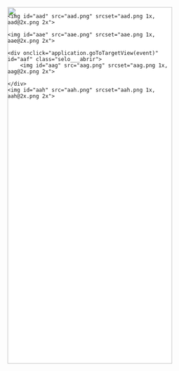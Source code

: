 <!DOCTYPE html>
<html>
<head>
<meta charset="utf-8"/>
<meta http-equiv="X-UA-Compatible" content="IE=edge"/>
<meta name="viewport" content="width=device-width, initial-scale=1.0">
<title>iPhone X, XS, 11 Pro – 1</title>
<style id="applicationStylesheet" type="text/css">
	.mediaViewInfo {
		--web-view-name: iPhone X, XS, 11 Pro – 1;
		--web-view-id: iPhone_X_XS_11_Pro__1;
		--web-scale-on-resize: true;
		--web-enable-deep-linking: true;
	}
	:root {
		--web-view-ids: iPhone_X_XS_11_Pro__1;
	}
	* {
		margin: 0;
		padding: 0;
		box-sizing: border-box;
		border: none;
	}
	#iPhone_X_XS_11_Pro__1 {
		position: absolute;
		width: 375px;
		height: 812px;
		background-color: rgba(255,255,255,1);
		overflow: hidden;
		--web-view-name: iPhone X, XS, 11 Pro – 1;
		--web-view-id: iPhone_X_XS_11_Pro__1;
		--web-scale-on-resize: true;
		--web-enable-deep-linking: true;
	}
	@keyframes fadein {
	
		0% {
			opacity: 0;
		}
		100% {
			opacity: 1;
		}
	
	}
	#aac {
		position: absolute;
		width: 375px;
		height: 812px;
		left: 0px;
		top: 0px;
		overflow: visible;
	}
	#aad {
		position: absolute;
		width: 330px;
		height: 156px;
		left: 23px;
		top: 120px;
		overflow: visible;
	}
	#aae {
		filter: drop-shadow(0px 3px 6px rgba(0, 0, 0, 0.161));
		position: absolute;
		width: 252px;
		height: 224px;
		left: 62px;
		top: 449px;
		overflow: visible;
	}
	#aaf {
		position: absolute;
		width: 46px;
		height: 64px;
		left: 176px;
		top: 540px;
		overflow: visible;
		transition: all 0.30000001192092896s ease-in;
		--web-animation: fadein 0.30000001192092896s ease-in;
		--web-action-type: page;
		--web-action-target: iPhone_X_XS_11_Pro__2.html;
		cursor: pointer;
	}
	#aag {
		filter: drop-shadow(0px 3px 6px rgba(0, 0, 0, 0.161));
		position: absolute;
		width: 46px;
		height: 64px;
		left: 0px;
		top: 0px;
		overflow: visible;
	}
	#aah {
		position: absolute;
		width: 252px;
		height: 77px;
		left: 73px;
		top: 329px;
		overflow: visible;
	}
</style>
<script id="applicationScript">
if (window.console==null) { window["console"] = { log : function() {} } }; // some browsers do not set console

// Scaling, showing by media query and navigation between multiple pages on a single page. Code subject to change.

var Application = function() {
	this.prefix = "--web-";
	this.NAVIGATION_CHANGE = "viewChange";
	this.VIEW_NOT_FOUND = "viewNotFound";
	this.VIEW_CHANGE = "viewChange";
	this.VIEW_CHANGING = "viewChanging";
	this.STATE_NOT_FOUND = "stateNotFound";
	this.APPLICATION_COMPLETE = "applicationComplete";
	this.APPLICATION_RESIZE = "applicationResize";
	this.SIZE_STATE_NAME = "data-is-view-scaled";
	this.STATE_NAME = this.prefix + "state";

	this.lastTrigger = null;
	this.lastView = null;
	this.lastState = null;
	this.lastOverlay = null;
	this.currentView = null;
	this.currentState = null;
	this.currentOverlay = null;
	this.currentQuery = {index: 0, rule: null, mediaText: null, id: null};
	this.inclusionQuery = "(min-width: 0px)";
	this.exclusionQuery = "none and (min-width: 99999px)";
	this.LastModifiedDateLabelName = "LastModifiedDateLabel";
	this.viewScaleSliderId = "ViewScaleSliderInput";
	this.pageRefreshedName = "showPageRefreshedNotification";
	this.application = null;
	this.applicationStylesheet = null;
	this.showByMediaQuery = null;
	this.mediaQueryDictionary = {};
	this.viewsDictionary = {};
	this.addedViews = [];
	this.viewStates = [];
	this.views = [];
	this.viewIds = [];
	this.viewQueries = {};
	this.overlays = {};
	this.overlayIds = [];
	this.numberOfViews = 0;
	this.verticalPadding = 0;
	this.horizontalPadding = 0;
	this.stateName = null;
	this.viewScale = 1;
	this.viewLeft = 0;
	this.viewTop = 0;
	this.horizontalScrollbarsNeeded = false;
	this.verticalScrollbarsNeeded = false;

	// view settings
	this.showUpdateNotification = false;
	this.showNavigationControls = false;
	this.scaleViewsToFit = false;
	this.scaleToFitOnDoubleClick = false;
	this.actualSizeOnDoubleClick = false;
	this.scaleViewsOnResize = false;
	this.navigationOnKeypress = false;
	this.showViewName = false;
	this.enableDeepLinking = true;
	this.refreshPageForChanges = false;
	this.showRefreshNotifications = true;

	// view controls
	this.scaleViewSlider = null;
	this.lastModifiedLabel = null;
	this.supportsPopState = false; // window.history.pushState!=null;
	this.initialized = false;

	// refresh properties
	this.refreshDuration = 250;
	this.lastModifiedDate = null;
	this.refreshRequest = null;
	this.refreshInterval = null;
	this.refreshContent = null;
	this.refreshContentSize = null;
	this.refreshCheckContent = false;
	this.refreshCheckContentSize = false;

	var self = this;

	self.initialize = function(event) {
		var view = self.getVisibleView();
		var views = self.getVisibleViews();
		if (view==null) view = self.getInitialView();
		self.collectViews();
		self.collectOverlays();
		self.collectMediaQueries();

		for (let index = 0; index < views.length; index++) {
			var view = views[index];
			self.setViewOptions(view);
			self.setViewVariables(view);
			self.centerView(view);
		}

		// sometimes the body size is 0 so we call this now and again later
		if (self.initialized) {
			window.addEventListener(self.NAVIGATION_CHANGE, self.viewChangeHandler);
			window.addEventListener("keyup", self.keypressHandler);
			window.addEventListener("keypress", self.keypressHandler);
			window.addEventListener("resize", self.resizeHandler);
			window.document.addEventListener("dblclick", self.doubleClickHandler);

			if (self.supportsPopState) {
				window.addEventListener('popstate', self.popStateHandler);
			}
			else {
				window.addEventListener('hashchange', self.hashChangeHandler);
			}

			// we are ready to go
			window.dispatchEvent(new Event(self.APPLICATION_COMPLETE));
		}

		if (self.initialized==false) {
			if (self.enableDeepLinking) {
				self.syncronizeViewToURL();
			} 
	
			if (self.refreshPageForChanges) {
				self.setupRefreshForChanges();
			}
	
			self.initialized = true;
		}
		
		if (self.scaleViewsToFit) {
			self.viewScale = self.scaleViewToFit(view);
			
			if (self.viewScale<0) {
				setTimeout(self.scaleViewToFit, 500, view);
			}
		}
		else if (view) {
			self.viewScale = self.getViewScaleValue(view);
			self.centerView(view);
			self.updateSliderValue(self.viewScale);
		}
		else {
			// no view found
		}
	
		if (self.showUpdateNotification) {
			self.showNotification();
		}

		//"addEventListener" in window ? null : window.addEventListener = window.attachEvent;
		//"addEventListener" in document ? null : document.addEventListener = document.attachEvent;
	}


	///////////////////////////////////////
	// AUTO REFRESH 
	///////////////////////////////////////

	self.setupRefreshForChanges = function() {
		self.refreshRequest = new XMLHttpRequest();

		if (!self.refreshRequest) {
			return false;
		}

		// get document start values immediately
		self.requestRefreshUpdate();
	}

	/**
	 * Attempt to check the last modified date by the headers 
	 * or the last modified property from the byte array (experimental)
	 **/
	self.requestRefreshUpdate = function() {
		var url = document.location.href;
		var protocol = window.location.protocol;
		var method;
		
		try {

			if (self.refreshCheckContentSize) {
				self.refreshRequest.open('HEAD', url, true);
			}
			else if (self.refreshCheckContent) {
				self.refreshContent = document.documentElement.outerHTML;
				self.refreshRequest.open('GET', url, true);
				self.refreshRequest.responseType = "text";
			}
			else {

				// get page last modified date for the first call to compare to later
				if (self.lastModifiedDate==null) {

					// File system does not send headers in FF so get blob if possible
					if (protocol=="file:") {
						self.refreshRequest.open("GET", url, true);
						self.refreshRequest.responseType = "blob";
					}
					else {
						self.refreshRequest.open("HEAD", url, true);
						self.refreshRequest.responseType = "blob";
					}

					self.refreshRequest.onload = self.refreshOnLoadOnceHandler;

					// In some browsers (Chrome & Safari) this error occurs at send: 
					// 
					// Chrome - Access to XMLHttpRequest at 'file:///index.html' from origin 'null' 
					// has been blocked by CORS policy: 
					// Cross origin requests are only supported for protocol schemes: 
					// http, data, chrome, chrome-extension, https.
					// 
					// Safari - XMLHttpRequest cannot load file:///Users/user/Public/index.html. Cross origin requests are only supported for HTTP.
					// 
					// Solution is to run a local server, set local permissions or test in another browser
					self.refreshRequest.send(null);

					// In MS browsers the following behavior occurs possibly due to an AJAX call to check last modified date: 
					// 
					// DOM7011: The code on this page disabled back and forward caching.

					// In Brave (Chrome) error when on the server
					// index.js:221 HEAD https://www.example.com/ net::ERR_INSUFFICIENT_RESOURCES
					// self.refreshRequest.send(null);

				}
				else {
					self.refreshRequest = new XMLHttpRequest();
					self.refreshRequest.onreadystatechange = self.refreshHandler;
					self.refreshRequest.ontimeout = function() {
						self.log("Couldn't find page to check for updates");
					}
					
					var method;
					if (protocol=="file:") {
						method = "GET";
					}
					else {
						method = "HEAD";
					}

					//refreshRequest.open('HEAD', url, true);
					self.refreshRequest.open(method, url, true);
					self.refreshRequest.responseType = "blob";
					self.refreshRequest.send(null);
				}
			}
		}
		catch (error) {
			self.log("Refresh failed for the following reason:")
			self.log(error);
		}
	}

	self.refreshHandler = function() {
		var contentSize;

		try {

			if (self.refreshRequest.readyState === XMLHttpRequest.DONE) {
				
				if (self.refreshRequest.status === 2 || 
					self.refreshRequest.status === 200) {
					var pageChanged = false;

					self.updateLastModifiedLabel();

					if (self.refreshCheckContentSize) {
						var lastModifiedHeader = self.refreshRequest.getResponseHeader("Last-Modified");
						contentSize = self.refreshRequest.getResponseHeader("Content-Length");
						//lastModifiedDate = refreshRequest.getResponseHeader("Last-Modified");
						var headers = self.refreshRequest.getAllResponseHeaders();
						var hasContentHeader = headers.indexOf("Content-Length")!=-1;
						
						if (hasContentHeader) {
							contentSize = self.refreshRequest.getResponseHeader("Content-Length");

							// size has not been set yet
							if (self.refreshContentSize==null) {
								self.refreshContentSize = contentSize;
								// exit and let interval call this method again
								return;
							}

							if (contentSize!=self.refreshContentSize) {
								pageChanged = true;
							}
						}
					}
					else if (self.refreshCheckContent) {

						if (self.refreshRequest.responseText!=self.refreshContent) {
							pageChanged = true;
						}
					}
					else {
						lastModifiedHeader = self.getLastModified(self.refreshRequest);

						if (self.lastModifiedDate!=lastModifiedHeader) {
							self.log("lastModifiedDate:" + self.lastModifiedDate + ",lastModifiedHeader:" +lastModifiedHeader);
							pageChanged = true;
						}

					}

					
					if (pageChanged) {
						clearInterval(self.refreshInterval);
						self.refreshUpdatedPage();
						return;
					}

				}
				else {
					self.log('There was a problem with the request.');
				}

			}
		}
		catch( error ) {
			//console.log('Caught Exception: ' + error);
		}
	}

	self.refreshOnLoadOnceHandler = function(event) {

		// get the last modified date
		if (self.refreshRequest.response) {
			self.lastModifiedDate = self.getLastModified(self.refreshRequest);

			if (self.lastModifiedDate!=null) {

				if (self.refreshInterval==null) {
					self.refreshInterval = setInterval(self.requestRefreshUpdate, self.refreshDuration);
				}
			}
			else {
				self.log("Could not get last modified date from the server");
			}
		}
	}

	self.refreshUpdatedPage = function() {
		if (self.showRefreshNotifications) {
			var date = new Date().setTime((new Date().getTime()+10000));
			document.cookie = encodeURIComponent(self.pageRefreshedName) + "=true" + "; max-age=6000;" + " path=/";
		}

		document.location.reload(true);
	}

	self.showNotification = function(duration) {
		var notificationID = self.pageRefreshedName+"ID";
		var notification = document.getElementById(notificationID);
		if (duration==null) duration = 4000;

		if (notification!=null) {return;}

		notification = document.createElement("div");
		notification.id = notificationID;
		notification.textContent = "PAGE UPDATED";
		var styleRule = ""
		styleRule = "position: fixed; padding: 7px 16px 6px 16px; font-family: Arial, sans-serif; font-size: 10px; font-weight: bold; left: 50%;";
		styleRule += "top: 20px; background-color: rgba(0,0,0,.5); border-radius: 12px; color:rgb(235, 235, 235); transition: all 2s linear;";
		styleRule += "transform: translateX(-50%); letter-spacing: .5px; filter: drop-shadow(2px 2px 6px rgba(0, 0, 0, .1)); cursor: pointer";
		notification.setAttribute("style", styleRule);

		notification.className = "PageRefreshedClass";
		notification.addEventListener("click", function() {
			notification.parentNode.removeChild(notification);
		});
		
		document.body.appendChild(notification);

		setTimeout(function() {
			notification.style.opacity = "0";
			notification.style.filter = "drop-shadow( 0px 0px 0px rgba(0,0,0, .5))";
			setTimeout(function() {
				try {
					notification.parentNode.removeChild(notification);
				} catch(error) {}
			}, duration)
		}, duration);

		document.cookie = encodeURIComponent(self.pageRefreshedName) + "=; max-age=1; path=/";
	}

	/**
	 * Get the last modified date from the header 
	 * or file object after request has been received
	 **/
	self.getLastModified = function(request) {
		var date;

		// file protocol - FILE object with last modified property
		if (request.response && request.response.lastModified) {
			date = request.response.lastModified;
		}
		
		// http protocol - check headers
		if (date==null) {
			date = request.getResponseHeader("Last-Modified");
		}

		return date;
	}

	self.updateLastModifiedLabel = function() {
		var labelValue = "";
		
		if (self.lastModifiedLabel==null) {
			self.lastModifiedLabel = document.getElementById("LastModifiedLabel");
		}

		if (self.lastModifiedLabel) {
			var seconds = parseInt(((new Date().getTime() - Date.parse(document.lastModified)) / 1000 / 60) * 100 + "");
			var minutes = 0;
			var hours = 0;

			if (seconds < 60) {
				seconds = Math.floor(seconds/10)*10;
				labelValue = seconds + " seconds";
			}
			else {
				minutes = parseInt((seconds/60) + "");

				if (minutes>60) {
					hours = parseInt((seconds/60/60) +"");
					labelValue += hours==1 ? " hour" : " hours";
				}
				else {
					labelValue = minutes+"";
					labelValue += minutes==1 ? " minute" : " minutes";
				}
			}
			
			if (seconds<10) {
				labelValue = "Updated now";
			}
			else {
				labelValue = "Updated " + labelValue + " ago";
			}

			if (self.lastModifiedLabel.firstElementChild) {
				self.lastModifiedLabel.firstElementChild.textContent = labelValue;

			}
			else if ("textContent" in self.lastModifiedLabel) {
				self.lastModifiedLabel.textContent = labelValue;
			}
		}
	}

	self.getShortString = function(string, length) {
		if (length==null) length = 30;
		string = string!=null ? string.substr(0, length).replace(/\n/g, "") : "[String is null]";
		return string;
	}

	self.getShortNumber = function(value, places) {
		if (places==null || places<1) places = 4;
		value = Math.round(value * Math.pow(10,places)) / Math.pow(10, places);
		return value;
	}

	///////////////////////////////////////
	// NAVIGATION CONTROLS
	///////////////////////////////////////

	self.updateViewLabel = function() {
		var viewNavigationLabel = document.getElementById("ViewNavigationLabel");
		var view = self.getVisibleView();
		var viewIndex = view ? self.getViewIndex(view) : -1;
		var viewName = view ? self.getViewPreferenceValue(view, self.prefix + "view-name") : null;
		var viewId = view ? view.id : null;

		if (viewNavigationLabel && view) {
			if (viewName && viewName.indexOf('"')!=-1) {
				viewName = viewName.replace(/"/g, "");
			}

			if (self.showViewName) {
				viewNavigationLabel.textContent = viewName;
				self.setTooltip(viewNavigationLabel, viewIndex + 1 + " of " + self.numberOfViews);
			}
			else {
				viewNavigationLabel.textContent = viewIndex + 1 + " of " + self.numberOfViews;
				self.setTooltip(viewNavigationLabel, viewName);
			}

		}
	}

	self.updateURL = function(view) {
		view = view == null ? self.getVisibleView() : view;
		var viewId = view ? view.id : null
		var viewFragment = view ? "#"+ viewId : null;

		if (viewId && self.viewIds.length>1 && self.enableDeepLinking) {

			if (self.supportsPopState==false) {
				self.setFragment(viewId);
			}
			else {
				if (viewFragment!=window.location.hash) {

					if (window.location.hash==null) {
						window.history.replaceState({name:viewId}, null, viewFragment);
					}
					else {
						window.history.pushState({name:viewId}, null, viewFragment);
					}
				}
			}
		}
	}

	self.updateURLState = function(view, stateName) {
		stateName = view && (stateName=="" || stateName==null) ? self.getStateNameByViewId(view.id) : stateName;

		if (self.supportsPopState==false) {
			self.setFragment(stateName);
		}
		else {
			if (stateName!=window.location.hash) {

				if (window.location.hash==null) {
					window.history.replaceState({name:view.viewId}, null, stateName);
				}
				else {
					window.history.pushState({name:view.viewId}, null, stateName);
				}
			}
		}
	}

	self.setFragment = function(value) {
		window.location.hash = "#" + value;
	}

	self.setTooltip = function(element, value) {
		// setting the tooltip in edge causes a page crash on hover
		if (/Edge/.test(navigator.userAgent)) { return; }

		if ("title" in element) {
			element.title = value;
		}
	}

	self.getStylesheetRules = function(styleSheet) {
		try {
			if (styleSheet) return styleSheet.cssRules || styleSheet.rules;
	
			return document.styleSheets[0]["cssRules"] || document.styleSheets[0]["rules"];
		}
		catch (error) {
			// ERRORS:
			// SecurityError: The operation is insecure.
			// Errors happen when script loads before stylesheet or loading an external css locally

			// InvalidAccessError: A parameter or an operation is not supported by the underlying object
			// Place script after stylesheet

			console.log(error);
			if (error.toString().indexOf("The operation is insecure")!=-1) {
				console.log("Load the stylesheet before the script or load the stylesheet inline until it can be loaded on a server")
			}
			return [];
		}
	}

	/**
	 * If single page application hide all of the views. 
	 * @param {Number} selectedIndex if provided shows the view at index provided
	 **/
	self.hideViews = function(selectedIndex, animation) {
		var rules = self.getStylesheetRules();
		var queryIndex = 0;
		var numberOfRules = rules!=null ? rules.length : 0;

		// loop through rules and hide media queries except selected
		for (var i=0;i<numberOfRules;i++) {
			var rule = rules[i];
			var cssText = rule && rule.cssText;

			if (rule.media!=null && cssText && cssText.match("--web-view-name:")) {

				if (queryIndex==selectedIndex) {
					self.currentQuery.mediaText = rule.conditionText;
					self.currentQuery.index = selectedIndex;
					self.currentQuery.rule = rule;
					self.enableMediaQuery(rule);
				}
				else {
					if (animation) {
						self.fadeOut(rule)
					}
					else {
						self.disableMediaQuery(rule);
					}
				}
				
				queryIndex++;
			}
		}

		self.numberOfViews = queryIndex;
		self.updateViewLabel();
		self.updateURL();

		self.dispatchViewChange();

		var view = self.getVisibleView();
		var viewIndex = view ? self.getViewIndex(view) : -1;

		return viewIndex==selectedIndex ? view : null;
	}

	/**
	 * If single page application hide all of the views. 
	 * @param {HTMLElement} selectedView if provided shows the view passed in
	 **/
	 self.hideAllViews = function(selectedView, animation) {
		var views = self.views;
		var queryIndex = 0;
		var numberOfViews = views!=null ? views.length : 0;

		// loop through rules and hide media queries except selected
		for (var i=0;i<numberOfViews;i++) {
			var viewData = views[i];
			var view = viewData && viewData.view;
			var mediaRule = viewData && viewData.mediaRule;
			
			if (view==selectedView) {
				self.currentQuery.mediaText = mediaRule.conditionText;
				self.currentQuery.index = queryIndex;
				self.currentQuery.rule = mediaRule;
				self.enableMediaQuery(mediaRule);
			}
			else {
				if (animation) {
					self.fadeOut(mediaRule)
				}
				else {
					self.disableMediaQuery(mediaRule);
				}
			}
			
			queryIndex++;
		}

		self.numberOfViews = queryIndex;
		self.updateViewLabel();
		self.updateURL();
		self.dispatchViewChange();

		var visibleView = self.getVisibleView();

		return visibleView==selectedView ? selectedView : null;
	}

	/**
	 * Hide view
	 * @param {Object} view element to hide
	 **/
	self.hideView = function(view) {
		var rule = view ? self.mediaQueryDictionary[view.id] : null;

		if (rule) {
			self.disableMediaQuery(rule);
		}
	}

	/**
	 * Hide overlay
	 * @param {Object} overlay element to hide
	 **/
	self.hideOverlay = function(overlay) {
		var rule = overlay ? self.mediaQueryDictionary[overlay.id] : null;

		if (rule) {
			self.disableMediaQuery(rule);

			//if (self.showByMediaQuery) {
				overlay.style.display = "none";
			//}
		}
	}

	/**
	 * Show the view by media query. Does not hide current views
	 * Sets view options by default
	 * @param {Object} view element to show
	 * @param {Boolean} setViewOptions sets view options if null or true
	 */
	self.showViewByMediaQuery = function(view, setViewOptions) {
		var id = view ? view.id : null;
		var query = id ? self.mediaQueryDictionary[id] : null;
		var isOverlay = view ? self.isOverlay(view) : false;
		setViewOptions = setViewOptions==null ? true : setViewOptions;

		if (query) {
			self.enableMediaQuery(query);

			if (isOverlay && view && setViewOptions) {
				self.setViewVariables(null, view);
			}
			else {
				if (view && setViewOptions) self.setViewOptions(view);
				if (view && setViewOptions) self.setViewVariables(view);
			}
		}
	}

	/**
	 * Show the view. Does not hide current views
	 */
	self.showView = function(view, setViewOptions) {
		var id = view ? view.id : null;
		var query = id ? self.mediaQueryDictionary[id] : null;
		var display = null;
		setViewOptions = setViewOptions==null ? true : setViewOptions;

		if (query) {
			self.enableMediaQuery(query);
			if (view==null) view =self.getVisibleView();
			if (view && setViewOptions) self.setViewOptions(view);
		}
		else if (id) {
			display = window.getComputedStyle(view).getPropertyValue("display");
			if (display=="" || display=="none") {
				view.style.display = "block";
			}
		}

		if (view) {
			if (self.currentView!=null) {
				self.lastView = self.currentView;
			}

			self.currentView = view;
		}
	}

	self.showViewById = function(id, setViewOptions) {
		var view = id ? self.getViewById(id) : null;

		if (view) {
			self.showView(view);
			return;
		}

		self.log("View not found '" + id + "'");
	}

	self.getElementView = function(element) {
		var view = element;
		var viewFound = false;

		while (viewFound==false || view==null) {
			if (view && self.viewsDictionary[view.id]) {
				return view;
			}
			view = view.parentNode;
		}
	}

	/**
	 * Show overlay over view
	 * @param {Event | HTMLElement} event event or html element with styles applied
	 * @param {String} id id of view or view reference
	 * @param {Number} x x location
	 * @param {Number} y y location
	 */
	self.showOverlay = function(event, id, x, y) {
		var overlay = id && typeof id === 'string' ? self.getViewById(id) : id ? id : null;
		var query = overlay ? self.mediaQueryDictionary[overlay.id] : null;
		var centerHorizontally = false;
		var centerVertically = false;
		var anchorLeft = false;
		var anchorTop = false;
		var anchorRight = false;
		var anchorBottom = false;
		var display = null;
		var reparent = true;
		var view = null;
		
		if (overlay==null || overlay==false) {
			self.log("Overlay not found, '"+ id + "'");
			return;
		}

		// get enter animation - event target must have css variables declared
		if (event) {
			var button = event.currentTarget || event; // can be event or htmlelement
			var buttonComputedStyles = getComputedStyle(button);
			var actionTargetValue = buttonComputedStyles.getPropertyValue(self.prefix+"action-target").trim();
			var animation = buttonComputedStyles.getPropertyValue(self.prefix+"animation").trim();
			var isAnimated = animation!="";
			var targetType = buttonComputedStyles.getPropertyValue(self.prefix+"action-type").trim();
			var actionTarget = self.application ? null : self.getElement(actionTargetValue);
			var actionTargetStyles = actionTarget ? actionTarget.style : null;

			if (actionTargetStyles) {
				actionTargetStyles.setProperty("animation", animation);
			}

			if ("stopImmediatePropagation" in event) {
				event.stopImmediatePropagation();
			}
		}
		
		if (self.application==false || targetType=="page") {
			document.location.href = "./" + actionTargetValue;
			return;
		}

		// remove any current overlays
		if (self.currentOverlay) {

			// act as switch if same button
			if (self.currentOverlay==actionTarget || self.currentOverlay==null) {
				if (self.lastTrigger==button) {
					self.removeOverlay(isAnimated);
					return;
				}
			}
			else {
				self.removeOverlay(isAnimated);
			}
		}

		if (reparent) {
			view = self.getElementView(button);
			if (view) {
				view.appendChild(overlay);
			}
		}

		if (query) {
			//self.setElementAnimation(overlay, null);
			//overlay.style.animation = animation;
			self.enableMediaQuery(query);
			
			var display = overlay && overlay.style.display;
			
			if (overlay && display=="" || display=="none") {
				overlay.style.display = "block";
				//self.setViewOptions(overlay);
			}

			// add animation defined in event target style declaration
			if (animation && self.supportAnimations) {
				self.fadeIn(overlay, false, animation);
			}
		}
		else if (id) {

			display = window.getComputedStyle(overlay).getPropertyValue("display");

			if (display=="" || display=="none") {
				overlay.style.display = "block";
			}

			// add animation defined in event target style declaration
			if (animation && self.supportAnimations) {
				self.fadeIn(overlay, false, animation);
			}
		}

		// do not set x or y position if centering
		var horizontal = self.prefix + "center-horizontally";
		var vertical = self.prefix + "center-vertically";
		var style = overlay.style;
		var transform = [];

		centerHorizontally = self.getIsStyleDefined(id, horizontal) ? self.getViewPreferenceBoolean(overlay, horizontal) : false;
		centerVertically = self.getIsStyleDefined(id, vertical) ? self.getViewPreferenceBoolean(overlay, vertical) : false;
		anchorLeft = self.getIsStyleDefined(id, "left");
		anchorRight = self.getIsStyleDefined(id, "right");
		anchorTop = self.getIsStyleDefined(id, "top");
		anchorBottom = self.getIsStyleDefined(id, "bottom");

		
		if (self.viewsDictionary[overlay.id] && self.viewsDictionary[overlay.id].styleDeclaration) {
			style = self.viewsDictionary[overlay.id].styleDeclaration.style;
		}
		
		if (centerHorizontally) {
			style.left = "50%";
			style.transformOrigin = "0 0";
			transform.push("translateX(-50%)");
		}
		else if (anchorRight && anchorLeft) {
			style.left = x + "px";
		}
		else if (anchorRight) {
			//style.right = x + "px";
		}
		else {
			style.left = x + "px";
		}
		
		if (centerVertically) {
			style.top = "50%";
			transform.push("translateY(-50%)");
			style.transformOrigin = "0 0";
		}
		else if (anchorTop && anchorBottom) {
			style.top = y + "px";
		}
		else if (anchorBottom) {
			//style.bottom = y + "px";
		}
		else {
			style.top = y + "px";
		}

		if (transform.length) {
			style.transform = transform.join(" ");
		}

		self.currentOverlay = overlay;
		self.lastTrigger = button;
	}

	self.goBack = function() {
		if (self.currentOverlay) {
			self.removeOverlay();
		}
		else if (self.lastView) {
			self.goToView(self.lastView.id);
		}
	}

	self.removeOverlay = function(animate) {
		var overlay = self.currentOverlay;
		animate = animate===false ? false : true;

		if (overlay) {
			var style = overlay.style;
			
			if (style.animation && self.supportAnimations && animate) {
				self.reverseAnimation(overlay, true);

				var duration = self.getAnimationDuration(style.animation, true);
		
				setTimeout(function() {
					self.setElementAnimation(overlay, null);
					self.hideOverlay(overlay);
					self.currentOverlay = null;
				}, duration);
			}
			else {
				self.setElementAnimation(overlay, null);
				self.hideOverlay(overlay);
				self.currentOverlay = null;
			}
		}
	}

	/**
	 * Reverse the animation and hide after
	 * @param {Object} target element with animation
	 * @param {Boolean} hide hide after animation ends
	 */
	self.reverseAnimation = function(target, hide) {
		var lastAnimation = null;
		var style = target.style;

		style.animationPlayState = "paused";
		lastAnimation = style.animation;
		style.animation = null;
		style.animationPlayState = "paused";

		if (hide) {
			//target.addEventListener("animationend", self.animationEndHideHandler);
	
			var duration = self.getAnimationDuration(lastAnimation, true);
			var isOverlay = self.isOverlay(target);
	
			setTimeout(function() {
				self.setElementAnimation(target, null);

				if (isOverlay) {
					self.hideOverlay(target);
				}
				else {
					self.hideView(target);
				}
			}, duration);
		}

		setTimeout(function() {
			style.animation = lastAnimation;
			style.animationPlayState = "paused";
			style.animationDirection = "reverse";
			style.animationPlayState = "running";
		}, 30);
	}

	self.animationEndHandler = function(event) {
		var target = event.currentTarget;
		self.dispatchEvent(new Event(event.type));
	}

	self.isOverlay = function(view) {
		var result = view ? self.getViewPreferenceBoolean(view, self.prefix + "is-overlay") : false;

		return result;
	}

	self.animationEndHideHandler = function(event) {
		var target = event.currentTarget;
		self.setViewVariables(null, target);
		self.hideView(target);
		target.removeEventListener("animationend", self.animationEndHideHandler);
	}

	self.animationEndShowHandler = function(event) {
		var target = event.currentTarget;
		target.removeEventListener("animationend", self.animationEndShowHandler);
	}

	self.setViewOptions = function(view) {

		if (view) {
			self.minimumScale = self.getViewPreferenceValue(view, self.prefix + "minimum-scale");
			self.maximumScale = self.getViewPreferenceValue(view, self.prefix + "maximum-scale");
			self.scaleViewsToFit = self.getViewPreferenceBoolean(view, self.prefix + "scale-to-fit");
			self.scaleToFitType = self.getViewPreferenceValue(view, self.prefix + "scale-to-fit-type");
			self.scaleToFitOnDoubleClick = self.getViewPreferenceBoolean(view, self.prefix + "scale-on-double-click");
			self.actualSizeOnDoubleClick = self.getViewPreferenceBoolean(view, self.prefix + "actual-size-on-double-click");
			self.scaleViewsOnResize = self.getViewPreferenceBoolean(view, self.prefix + "scale-on-resize");
			self.enableScaleUp = self.getViewPreferenceBoolean(view, self.prefix + "enable-scale-up");
			self.centerHorizontally = self.getViewPreferenceBoolean(view, self.prefix + "center-horizontally");
			self.centerVertically = self.getViewPreferenceBoolean(view, self.prefix + "center-vertically");
			self.navigationOnKeypress = self.getViewPreferenceBoolean(view, self.prefix + "navigate-on-keypress");
			self.showViewName = self.getViewPreferenceBoolean(view, self.prefix + "show-view-name");
			self.refreshPageForChanges = self.getViewPreferenceBoolean(view, self.prefix + "refresh-for-changes");
			self.refreshPageForChangesInterval = self.getViewPreferenceValue(view, self.prefix + "refresh-interval");
			self.showNavigationControls = self.getViewPreferenceBoolean(view, self.prefix + "show-navigation-controls");
			self.scaleViewSlider = self.getViewPreferenceBoolean(view, self.prefix + "show-scale-controls");
			self.enableDeepLinking = self.getViewPreferenceBoolean(view, self.prefix + "enable-deep-linking");
			self.singlePageApplication = self.getViewPreferenceBoolean(view, self.prefix + "application");
			self.showByMediaQuery = self.getViewPreferenceBoolean(view, self.prefix + "show-by-media-query");
			self.showUpdateNotification = document.cookie!="" ? document.cookie.indexOf(self.pageRefreshedName)!=-1 : false;
			self.imageComparisonDuration = self.getViewPreferenceValue(view, self.prefix + "image-comparison-duration");
			self.supportAnimations = self.getViewPreferenceBoolean(view, self.prefix + "enable-animations", true);

			if (self.scaleViewsToFit) {
				var newScaleValue = self.scaleViewToFit(view);
				
				if (newScaleValue<0) {
					setTimeout(self.scaleViewToFit, 500, view);
				}
			}
			else {
				self.viewScale = self.getViewScaleValue(view);
				self.viewToFitWidthScale = self.getViewFitToViewportWidthScale(view, self.enableScaleUp)
				self.viewToFitHeightScale = self.getViewFitToViewportScale(view, self.enableScaleUp);
				self.updateSliderValue(self.viewScale);
			}

			if (self.imageComparisonDuration!=null) {
				// todo
			}

			if (self.refreshPageForChangesInterval!=null) {
				self.refreshDuration = Number(self.refreshPageForChangesInterval);
			}
		}
	}

	self.previousView = function(event) {
		var rules = self.getStylesheetRules();
		var view = self.getVisibleView()
		var index = view ? self.getViewIndex(view) : -1;
		var prevQueryIndex = index!=-1 ? index-1 : self.currentQuery.index-1;
		var queryIndex = 0;
		var numberOfRules = rules!=null ? rules.length : 0;

		if (event) {
			event.stopImmediatePropagation();
		}

		if (prevQueryIndex<0) {
			return;
		}

		// loop through rules and hide media queries except selected
		for (var i=0;i<numberOfRules;i++) {
			var rule = rules[i];
			
			if (rule.media!=null) {

				if (queryIndex==prevQueryIndex) {
					self.currentQuery.mediaText = rule.conditionText;
					self.currentQuery.index = prevQueryIndex;
					self.currentQuery.rule = rule;
					self.enableMediaQuery(rule);
					self.updateViewLabel();
					self.updateURL();
					self.dispatchViewChange();
				}
				else {
					self.disableMediaQuery(rule);
				}

				queryIndex++;
			}
		}
	}

	self.nextView = function(event) {
		var rules = self.getStylesheetRules();
		var view = self.getVisibleView();
		var index = view ? self.getViewIndex(view) : -1;
		var nextQueryIndex = index!=-1 ? index+1 : self.currentQuery.index+1;
		var queryIndex = 0;
		var numberOfRules = rules!=null ? rules.length : 0;
		var numberOfMediaQueries = self.getNumberOfMediaRules();

		if (event) {
			event.stopImmediatePropagation();
		}

		if (nextQueryIndex>=numberOfMediaQueries) {
			return;
		}

		// loop through rules and hide media queries except selected
		for (var i=0;i<numberOfRules;i++) {
			var rule = rules[i];
			
			if (rule.media!=null) {

				if (queryIndex==nextQueryIndex) {
					self.currentQuery.mediaText = rule.conditionText;
					self.currentQuery.index = nextQueryIndex;
					self.currentQuery.rule = rule;
					self.enableMediaQuery(rule);
					self.updateViewLabel();
					self.updateURL();
					self.dispatchViewChange();
				}
				else {
					self.disableMediaQuery(rule);
				}

				queryIndex++;
			}
		}
	}

	/**
	 * Enables a view via media query
	 */
	self.enableMediaQuery = function(rule) {

		try {
			rule.media.mediaText = self.inclusionQuery;
		}
		catch(error) {
			//self.log(error);
			rule.conditionText = self.inclusionQuery;
		}
	}

	self.disableMediaQuery = function(rule) {

		try {
			rule.media.mediaText = self.exclusionQuery;
		}
		catch(error) {
			rule.conditionText = self.exclusionQuery;
		}
	}

	self.dispatchViewChange = function() {
		try {
			var event = new Event(self.NAVIGATION_CHANGE);
			window.dispatchEvent(event);
		}
		catch (error) {
			// In IE 11: Object doesn't support this action
		}
	}

	self.getNumberOfMediaRules = function() {
		var rules = self.getStylesheetRules();
		var numberOfRules = rules ? rules.length : 0;
		var numberOfQueries = 0;

		for (var i=0;i<numberOfRules;i++) {
			if (rules[i].media!=null) { numberOfQueries++; }
		}
		
		return numberOfQueries;
	}

	/////////////////////////////////////////
	// VIEW SCALE 
	/////////////////////////////////////////

	self.sliderChangeHandler = function(event) {
		var value = self.getShortNumber(event.currentTarget.value/100);
		var view = self.getVisibleView();
		self.setViewScaleValue(view, false, value, true);
	}

	self.updateSliderValue = function(scale) {
		var slider = document.getElementById(self.viewScaleSliderId);
		var tooltip = parseInt(scale * 100 + "") + "%";
		var inputType;
		var inputValue;
		
		if (slider) {
			inputValue = self.getShortNumber(scale * 100);
			if (inputValue!=slider["value"]) {
				slider["value"] = inputValue;
			}
			inputType = slider.getAttributeNS(null, "type");

			if (inputType!="range") {
				// input range is not supported
				slider.style.display = "none";
			}

			self.setTooltip(slider, tooltip);
		}
	}

	self.viewChangeHandler = function(event) {
		var view = self.getVisibleView();
		var matrix = view ? getComputedStyle(view).transform : null;
		
		if (matrix) {
			self.viewScale = self.getViewScaleValue(view);
			
			var scaleNeededToFit = self.getViewFitToViewportScale(view);
			var isViewLargerThanViewport = scaleNeededToFit<1;
			
			// scale large view to fit if scale to fit is enabled
			if (self.scaleViewsToFit) {
				self.scaleViewToFit(view);
			}
			else {
				self.updateSliderValue(self.viewScale);
			}
		}
	}

	self.getViewScaleValue = function(view) {
		var matrix = getComputedStyle(view).transform;

		if (matrix) {
			var matrixArray = matrix.replace("matrix(", "").split(",");
			var scaleX = parseFloat(matrixArray[0]);
			var scaleY = parseFloat(matrixArray[3]);
			var scale = Math.min(scaleX, scaleY);
		}

		return scale;
	}

	/**
	 * Scales view to scale. 
	 * @param {Object} view view to scale. views are in views array
	 * @param {Boolean} scaleToFit set to true to scale to fit. set false to use desired scale value
	 * @param {Number} desiredScale scale to define. not used if scale to fit is false
	 * @param {Boolean} isSliderChange indicates if slider is callee
	 */
	self.setViewScaleValue = function(view, scaleToFit, desiredScale, isSliderChange) {
		var enableScaleUp = self.enableScaleUp;
		var scaleToFitType = self.scaleToFitType;
		var minimumScale = self.minimumScale;
		var maximumScale = self.maximumScale;
		var hasMinimumScale = !isNaN(minimumScale) && minimumScale!="";
		var hasMaximumScale = !isNaN(maximumScale) && maximumScale!="";
		var scaleNeededToFit = self.getViewFitToViewportScale(view, enableScaleUp);
		var scaleNeededToFitWidth = self.getViewFitToViewportWidthScale(view, enableScaleUp);
		var scaleNeededToFitHeight = self.getViewFitToViewportHeightScale(view, enableScaleUp);
		var scaleToFitFull = self.getViewFitToViewportScale(view, true);
		var scaleToFitFullWidth = self.getViewFitToViewportWidthScale(view, true);
		var scaleToFitFullHeight = self.getViewFitToViewportHeightScale(view, true);
		var scaleToWidth = scaleToFitType=="width";
		var scaleToHeight = scaleToFitType=="height";
		var shrunkToFit = false;
		var topPosition = null;
		var leftPosition = null;
		var translateY = null;
		var translateX = null;
		var transformValue = "";
		var canCenterVertically = true;
		var canCenterHorizontally = true;
		var style = view.style;

		if (view && self.viewsDictionary[view.id] && self.viewsDictionary[view.id].styleDeclaration) {
			style = self.viewsDictionary[view.id].styleDeclaration.style;
		}

		if (scaleToFit && isSliderChange!=true) {
			if (scaleToFitType=="fit" || scaleToFitType=="") {
				desiredScale = scaleNeededToFit;
			}
			else if (scaleToFitType=="width") {
				desiredScale = scaleNeededToFitWidth;
			}
			else if (scaleToFitType=="height") {
				desiredScale = scaleNeededToFitHeight;
			}
		}
		else {
			if (isNaN(desiredScale)) {
				desiredScale = 1;
			}
		}

		self.updateSliderValue(desiredScale);
		
		// scale to fit width
		if (scaleToWidth && scaleToHeight==false) {
			canCenterVertically = scaleNeededToFitHeight>=scaleNeededToFitWidth;
			canCenterHorizontally = scaleNeededToFitWidth>=1 && enableScaleUp==false;

			if (isSliderChange) {
				canCenterHorizontally = desiredScale<scaleToFitFullWidth;
			}
			else if (scaleToFit) {
				desiredScale = scaleNeededToFitWidth;
			}

			if (hasMinimumScale) {
				desiredScale = Math.max(desiredScale, Number(minimumScale));
			}

			if (hasMaximumScale) {
				desiredScale = Math.min(desiredScale, Number(maximumScale));
			}

			desiredScale = self.getShortNumber(desiredScale);

			canCenterHorizontally = self.canCenterHorizontally(view, "width", enableScaleUp, desiredScale, minimumScale, maximumScale);
			canCenterVertically = self.canCenterVertically(view, "width", enableScaleUp, desiredScale, minimumScale, maximumScale);

			if (desiredScale>1 && (enableScaleUp || isSliderChange)) {
				transformValue = "scale(" + desiredScale + ")";
			}
			else if (desiredScale>=1 && enableScaleUp==false) {
				transformValue = "scale(" + 1 + ")";
			}
			else {
				transformValue = "scale(" + desiredScale + ")";
			}

			if (self.centerVertically) {
				if (canCenterVertically) {
					translateY = "-50%";
					topPosition = "50%";
				}
				else {
					translateY = "0";
					topPosition = "0";
				}
				
				if (style.top != topPosition) {
					style.top = topPosition + "";
				}

				if (canCenterVertically) {
					transformValue += " translateY(" + translateY+ ")";
				}
			}

			if (self.centerHorizontally) {
				if (canCenterHorizontally) {
					translateX = "-50%";
					leftPosition = "50%";
				}
				else {
					translateX = "0";
					leftPosition = "0";
				}

				if (style.left != leftPosition) {
					style.left = leftPosition + "";
				}

				if (canCenterHorizontally) {
					transformValue += " translateX(" + translateX+ ")";
				}
			}

			style.transformOrigin = "0 0";
			style.transform = transformValue;

			self.viewScale = desiredScale;
			self.viewToFitWidthScale = scaleNeededToFitWidth;
			self.viewToFitHeightScale = scaleNeededToFitHeight;
			self.viewLeft = leftPosition;
			self.viewTop = topPosition;

			return desiredScale;
		}

		// scale to fit height
		if (scaleToHeight && scaleToWidth==false) {
			//canCenterVertically = scaleNeededToFitHeight>=scaleNeededToFitWidth;
			//canCenterHorizontally = scaleNeededToFitHeight<=scaleNeededToFitWidth && enableScaleUp==false;
			canCenterVertically = scaleNeededToFitHeight>=scaleNeededToFitWidth;
			canCenterHorizontally = scaleNeededToFitWidth>=1 && enableScaleUp==false;
			
			if (isSliderChange) {
				canCenterHorizontally = desiredScale<scaleToFitFullHeight;
			}
			else if (scaleToFit) {
				desiredScale = scaleNeededToFitHeight;
			}

			if (hasMinimumScale) {
				desiredScale = Math.max(desiredScale, Number(minimumScale));
			}

			if (hasMaximumScale) {
				desiredScale = Math.min(desiredScale, Number(maximumScale));
				//canCenterVertically = desiredScale>=scaleNeededToFitHeight && enableScaleUp==false;
			}

			desiredScale = self.getShortNumber(desiredScale);

			canCenterHorizontally = self.canCenterHorizontally(view, "height", enableScaleUp, desiredScale, minimumScale, maximumScale);
			canCenterVertically = self.canCenterVertically(view, "height", enableScaleUp, desiredScale, minimumScale, maximumScale);

			if (desiredScale>1 && (enableScaleUp || isSliderChange)) {
				transformValue = "scale(" + desiredScale + ")";
			}
			else if (desiredScale>=1 && enableScaleUp==false) {
				transformValue = "scale(" + 1 + ")";
			}
			else {
				transformValue = "scale(" + desiredScale + ")";
			}

			if (self.centerHorizontally) {
				if (canCenterHorizontally) {
					translateX = "-50%";
					leftPosition = "50%";
				}
				else {
					translateX = "0";
					leftPosition = "0";
				}

				if (style.left != leftPosition) {
					style.left = leftPosition + "";
				}

				if (canCenterHorizontally) {
					transformValue += " translateX(" + translateX+ ")";
				}
			}

			if (self.centerVertically) {
				if (canCenterVertically) {
					translateY = "-50%";
					topPosition = "50%";
				}
				else {
					translateY = "0";
					topPosition = "0";
				}
				
				if (style.top != topPosition) {
					style.top = topPosition + "";
				}

				if (canCenterVertically) {
					transformValue += " translateY(" + translateY+ ")";
				}
			}

			style.transformOrigin = "0 0";
			style.transform = transformValue;

			self.viewScale = desiredScale;
			self.viewToFitWidthScale = scaleNeededToFitWidth;
			self.viewToFitHeightScale = scaleNeededToFitHeight;
			self.viewLeft = leftPosition;
			self.viewTop = topPosition;

			return scaleNeededToFitHeight;
		}

		if (scaleToFitType=="fit") {
			//canCenterVertically = scaleNeededToFitHeight>=scaleNeededToFitWidth;
			//canCenterHorizontally = scaleNeededToFitWidth>=scaleNeededToFitHeight;
			canCenterVertically = scaleNeededToFitHeight>=scaleNeededToFit;
			canCenterHorizontally = scaleNeededToFitWidth>=scaleNeededToFit;

			if (hasMinimumScale) {
				desiredScale = Math.max(desiredScale, Number(minimumScale));
			}

			desiredScale = self.getShortNumber(desiredScale);

			if (isSliderChange || scaleToFit==false) {
				canCenterVertically = scaleToFitFullHeight>=desiredScale;
				canCenterHorizontally = desiredScale<scaleToFitFullWidth;
			}
			else if (scaleToFit) {
				desiredScale = scaleNeededToFit;
			}

			transformValue = "scale(" + desiredScale + ")";

			//canCenterHorizontally = self.canCenterHorizontally(view, "fit", false, desiredScale);
			//canCenterVertically = self.canCenterVertically(view, "fit", false, desiredScale);
			
			if (self.centerVertically) {
				if (canCenterVertically) {
					translateY = "-50%";
					topPosition = "50%";
				}
				else {
					translateY = "0";
					topPosition = "0";
				}
				
				if (style.top != topPosition) {
					style.top = topPosition + "";
				}

				if (canCenterVertically) {
					transformValue += " translateY(" + translateY+ ")";
				}
			}

			if (self.centerHorizontally) {
				if (canCenterHorizontally) {
					translateX = "-50%";
					leftPosition = "50%";
				}
				else {
					translateX = "0";
					leftPosition = "0";
				}

				if (style.left != leftPosition) {
					style.left = leftPosition + "";
				}

				if (canCenterHorizontally) {
					transformValue += " translateX(" + translateX+ ")";
				}
			}

			style.transformOrigin = "0 0";
			style.transform = transformValue;

			self.viewScale = desiredScale;
			self.viewToFitWidthScale = scaleNeededToFitWidth;
			self.viewToFitHeightScale = scaleNeededToFitHeight;
			self.viewLeft = leftPosition;
			self.viewTop = topPosition;

			self.updateSliderValue(desiredScale);
			
			return desiredScale;
		}

		if (scaleToFitType=="default" || scaleToFitType=="") {
			desiredScale = 1;

			if (hasMinimumScale) {
				desiredScale = Math.max(desiredScale, Number(minimumScale));
			}
			if (hasMaximumScale) {
				desiredScale = Math.min(desiredScale, Number(maximumScale));
			}

			canCenterHorizontally = self.canCenterHorizontally(view, "none", false, desiredScale, minimumScale, maximumScale);
			canCenterVertically = self.canCenterVertically(view, "none", false, desiredScale, minimumScale, maximumScale);

			if (self.centerVertically) {
				if (canCenterVertically) {
					translateY = "-50%";
					topPosition = "50%";
				}
				else {
					translateY = "0";
					topPosition = "0";
				}
				
				if (style.top != topPosition) {
					style.top = topPosition + "";
				}

				if (canCenterVertically) {
					transformValue += " translateY(" + translateY+ ")";
				}
			}

			if (self.centerHorizontally) {
				if (canCenterHorizontally) {
					translateX = "-50%";
					leftPosition = "50%";
				}
				else {
					translateX = "0";
					leftPosition = "0";
				}

				if (style.left != leftPosition) {
					style.left = leftPosition + "";
				}

				if (canCenterHorizontally) {
					transformValue += " translateX(" + translateX+ ")";
				}
				else {
					transformValue += " translateX(" + 0 + ")";
				}
			}

			style.transformOrigin = "0 0";
			style.transform = transformValue;


			self.viewScale = desiredScale;
			self.viewToFitWidthScale = scaleNeededToFitWidth;
			self.viewToFitHeightScale = scaleNeededToFitHeight;
			self.viewLeft = leftPosition;
			self.viewTop = topPosition;

			self.updateSliderValue(desiredScale);
			
			return desiredScale;
		}
	}

	/**
	 * Returns true if view can be centered horizontally
	 * @param {HTMLElement} view view
	 * @param {String} type type of scaling - width, height, all, none
	 * @param {Boolean} scaleUp if scale up enabled 
	 * @param {Number} scale target scale value 
	 */
	self.canCenterHorizontally = function(view, type, scaleUp, scale, minimumScale, maximumScale) {
		var scaleNeededToFit = self.getViewFitToViewportScale(view, scaleUp);
		var scaleNeededToFitHeight = self.getViewFitToViewportHeightScale(view, scaleUp);
		var scaleNeededToFitWidth = self.getViewFitToViewportWidthScale(view, scaleUp);
		var canCenter = false;
		var minScale;

		type = type==null ? "none" : type;
		scale = scale==null ? scale : scaleNeededToFitWidth;
		scaleUp = scaleUp == null ? false : scaleUp;

		if (type=="width") {
	
			if (scaleUp && maximumScale==null) {
				canCenter = false;
			}
			else if (scaleNeededToFitWidth>=1) {
				canCenter = true;
			}
		}
		else if (type=="height") {
			minScale = Math.min(1, scaleNeededToFitHeight);
			if (minimumScale!="" && maximumScale!="") {
				minScale = Math.max(minimumScale, Math.min(maximumScale, scaleNeededToFitHeight));
			}
			else {
				if (minimumScale!="") {
					minScale = Math.max(minimumScale, scaleNeededToFitHeight);
				}
				if (maximumScale!="") {
					minScale = Math.max(minimumScale, Math.min(maximumScale, scaleNeededToFitHeight));
				}
			}
	
			if (scaleUp && maximumScale=="") {
				canCenter = false;
			}
			else if (scaleNeededToFitWidth>=minScale) {
				canCenter = true;
			}
		}
		else if (type=="fit") {
			canCenter = scaleNeededToFitWidth>=scaleNeededToFit;
		}
		else {
			if (scaleUp) {
				canCenter = false;
			}
			else if (scaleNeededToFitWidth>=1) {
				canCenter = true;
			}
		}

		self.horizontalScrollbarsNeeded = canCenter;
		
		return canCenter;
	}

	/**
	 * Returns true if view can be centered horizontally
	 * @param {HTMLElement} view view to scale
	 * @param {String} type type of scaling
	 * @param {Boolean} scaleUp if scale up enabled 
	 * @param {Number} scale target scale value 
	 */
	self.canCenterVertically = function(view, type, scaleUp, scale, minimumScale, maximumScale) {
		var scaleNeededToFit = self.getViewFitToViewportScale(view, scaleUp);
		var scaleNeededToFitWidth = self.getViewFitToViewportWidthScale(view, scaleUp);
		var scaleNeededToFitHeight = self.getViewFitToViewportHeightScale(view, scaleUp);
		var canCenter = false;
		var minScale;

		type = type==null ? "none" : type;
		scale = scale==null ? 1 : scale;
		scaleUp = scaleUp == null ? false : scaleUp;
	
		if (type=="width") {
			canCenter = scaleNeededToFitHeight>=scaleNeededToFitWidth;
		}
		else if (type=="height") {
			minScale = Math.max(minimumScale, Math.min(maximumScale, scaleNeededToFit));
			canCenter = scaleNeededToFitHeight>=minScale;
		}
		else if (type=="fit") {
			canCenter = scaleNeededToFitHeight>=scaleNeededToFit;
		}
		else {
			if (scaleUp) {
				canCenter = false;
			}
			else if (scaleNeededToFitHeight>=1) {
				canCenter = true;
			}
		}

		self.verticalScrollbarsNeeded = canCenter;
		
		return canCenter;
	}

	self.getViewFitToViewportScale = function(view, scaleUp) {
		var enableScaleUp = scaleUp;
		var availableWidth = window.innerWidth || document.documentElement.clientWidth || document.body.clientWidth;
		var availableHeight = window.innerHeight || document.documentElement.clientHeight || document.body.clientHeight;
		var elementWidth = parseFloat(getComputedStyle(view, "style").width);
		var elementHeight = parseFloat(getComputedStyle(view, "style").height);
		var newScale = 1;

		// if element is not added to the document computed values are NaN
		if (isNaN(elementWidth) || isNaN(elementHeight)) {
			return newScale;
		}

		availableWidth -= self.horizontalPadding;
		availableHeight -= self.verticalPadding;

		if (enableScaleUp) {
			newScale = Math.min(availableHeight/elementHeight, availableWidth/elementWidth);
		}
		else if (elementWidth > availableWidth || elementHeight > availableHeight) {
			newScale = Math.min(availableHeight/elementHeight, availableWidth/elementWidth);
		}
		
		return newScale;
	}

	self.getViewFitToViewportWidthScale = function(view, scaleUp) {
		// need to get browser viewport width when element
		var isParentWindow = view && view.parentNode && view.parentNode===document.body;
		var enableScaleUp = scaleUp;
		var availableWidth = window.innerWidth || document.documentElement.clientWidth || document.body.clientWidth;
		var elementWidth = parseFloat(getComputedStyle(view, "style").width);
		var newScale = 1;

		// if element is not added to the document computed values are NaN
		if (isNaN(elementWidth)) {
			return newScale;
		}

		availableWidth -= self.horizontalPadding;

		if (enableScaleUp) {
			newScale = availableWidth/elementWidth;
		}
		else if (elementWidth > availableWidth) {
			newScale = availableWidth/elementWidth;
		}
		
		return newScale;
	}

	self.getViewFitToViewportHeightScale = function(view, scaleUp) {
		var enableScaleUp = scaleUp;
		var availableHeight = window.innerHeight || document.documentElement.clientHeight || document.body.clientHeight;
		var elementHeight = parseFloat(getComputedStyle(view, "style").height);
		var newScale = 1;

		// if element is not added to the document computed values are NaN
		if (isNaN(elementHeight)) {
			return newScale;
		}

		availableHeight -= self.verticalPadding;

		if (enableScaleUp) {
			newScale = availableHeight/elementHeight;
		}
		else if (elementHeight > availableHeight) {
			newScale = availableHeight/elementHeight;
		}
		
		return newScale;
	}

	self.keypressHandler = function(event) {
		var rightKey = 39;
		var leftKey = 37;
		
		// listen for both events 
		if (event.type=="keypress") {
			window.removeEventListener("keyup", self.keypressHandler);
		}
		else {
			window.removeEventListener("keypress", self.keypressHandler);
		}
		
		if (self.showNavigationControls) {
			if (self.navigationOnKeypress) {
				if (event.keyCode==rightKey) {
					self.nextView();
				}
				if (event.keyCode==leftKey) {
					self.previousView();
				}
			}
		}
		else if (self.navigationOnKeypress) {
			if (event.keyCode==rightKey) {
				self.nextView();
			}
			if (event.keyCode==leftKey) {
				self.previousView();
			}
		}
	}

	///////////////////////////////////
	// GENERAL FUNCTIONS
	///////////////////////////////////

	self.getViewById = function(id) {
		id = id ? id.replace("#", "") : "";
		var view = self.viewIds.indexOf(id)!=-1 && self.getElement(id);
		return view;
	}

	self.getViewIds = function() {
		var viewIds = self.getViewPreferenceValue(document.body, self.prefix + "view-ids");
		var viewId = null;

		viewIds = viewIds!=null && viewIds!="" ? viewIds.split(",") : [];

		if (viewIds.length==0) {
			viewId = self.getViewPreferenceValue(document.body, self.prefix + "view-id");
			viewIds = viewId ? [viewId] : [];
		}

		return viewIds;
	}

	self.getInitialViewId = function() {
		var viewId = self.getViewPreferenceValue(document.body, self.prefix + "view-id");
		return viewId;
	}

	self.getApplicationStylesheet = function() {
		var stylesheetId = self.getViewPreferenceValue(document.body, self.prefix + "stylesheet-id");
		self.applicationStylesheet = document.getElementById("applicationStylesheet");
		return self.applicationStylesheet.sheet;
	}

	self.getVisibleView = function() {
		var viewIds = self.getViewIds();
		
		for (var i=0;i<viewIds.length;i++) {
			var viewId = viewIds[i].replace(/[\#?\.?](.*)/, "$" + "1");
			var view = self.getElement(viewId);
			var postName = "_Class";

			if (view==null && viewId && viewId.lastIndexOf(postName)!=-1) {
				view = self.getElement(viewId.replace(postName, ""));
			}
			
			if (view) {
				var display = getComputedStyle(view).display;
		
				if (display=="block" || display=="flex") {
					return view;
				}
			}
		}

		return null;
	}

	self.getVisibleViews = function() {
		var viewIds = self.getViewIds();
		var views = [];
		
		for (var i=0;i<viewIds.length;i++) {
			var viewId = viewIds[i].replace(/[\#?\.?](.*)/, "$" + "1");
			var view = self.getElement(viewId);
			var postName = "_Class";

			if (view==null && viewId && viewId.lastIndexOf(postName)!=-1) {
				view = self.getElement(viewId.replace(postName, ""));
			}
			
			if (view) {
				var display = getComputedStyle(view).display;
				
				if (display=="none") {
					continue;
				}

				if (display=="block" || display=="flex") {
					views.push(view);
				}
			}
		}

		return views;
	}

	self.getStateNameByViewId = function(id) {
		var state = self.viewsDictionary[id];
		return state && state.stateName;
	}

	self.getMatchingViews = function(ids) {
		var views = self.addedViews.slice(0);
		var matchingViews = [];

		if (self.showByMediaQuery) {
			for (let index = 0; index < views.length; index++) {
				var viewId = views[index];
				var state = self.viewsDictionary[viewId];
				var rule = state && state.rule; 
				var matchResults = window.matchMedia(rule.conditionText);
				var view = self.views[viewId];
				
				if (matchResults.matches) {
					if (ids==true) {
						matchingViews.push(viewId);
					}
					else {
						matchingViews.push(view);
					}
				}
			}
		}

		return matchingViews;
	}

	self.ruleMatchesQuery = function(rule) {
		var result = window.matchMedia(rule.conditionText);
		return result.matches;
	}

	self.getViewsByStateName = function(stateName, matchQuery) {
		var views = self.addedViews.slice(0);
		var matchingViews = [];

		if (self.showByMediaQuery) {

			// find state name
			for (let index = 0; index < views.length; index++) {
				var viewId = views[index];
				var state = self.viewsDictionary[viewId];
				var rule = state.rule;
				var mediaRule = state.mediaRule;
				var view = self.views[viewId];
				var viewStateName = self.getStyleRuleValue(mediaRule, self.STATE_NAME, state);
				var stateFoundAtt = view.getAttribute(self.STATE_NAME)==state;
				var matchesResults = false;
				
				if (viewStateName==stateName) {
					if (matchQuery) {
						matchesResults = self.ruleMatchesQuery(rule);

						if (matchesResults) {
							matchingViews.push(view);
						}
					}
					else {
						matchingViews.push(view);
					}
				}
			}
		}

		return matchingViews;
	}

	self.getInitialView = function() {
		var viewId = self.getInitialViewId();
		viewId = viewId.replace(/[\#?\.?](.*)/, "$" + "1");
		var view = self.getElement(viewId);
		var postName = "_Class";

		if (view==null && viewId && viewId.lastIndexOf(postName)!=-1) {
			view = self.getElement(viewId.replace(postName, ""));
		}

		return view;
	}

	self.getViewIndex = function(view) {
		var viewIds = self.getViewIds();
		var id = view ? view.id : null;
		var index = id && viewIds ? viewIds.indexOf(id) : -1;

		return index;
	}

	self.syncronizeViewToURL = function() {
		var fragment = self.getHashFragment();

		if (self.showByMediaQuery) {
			var stateName = fragment;
			
			if (stateName==null || stateName=="") {
				var initialView = self.getInitialView();
				stateName = initialView ? self.getStateNameByViewId(initialView.id) : null;
			}
			
			self.showMediaQueryViewsByState(stateName);
			return;
		}

		var view = self.getViewById(fragment);
		var index = view ? self.getViewIndex(view) : 0;
		if (index==-1) index = 0;
		var currentView = self.hideViews(index);

		if (self.supportsPopState && currentView) {

			if (fragment==null) {
				window.history.replaceState({name:currentView.id}, null, "#"+ currentView.id);
			}
			else {
				window.history.pushState({name:currentView.id}, null, "#"+ currentView.id);
			}
		}
		
		self.setViewVariables(view);
		return view;
	}

	/**
	 * Set the currentView or currentOverlay properties and set the lastView or lastOverlay properties
	 */
	self.setViewVariables = function(view, overlay, parentView) {
		if (view) {
			if (self.currentView) {
				self.lastView = self.currentView;
			}
			self.currentView = view;
		}

		if (overlay) {
			if (self.currentOverlay) {
				self.lastOverlay = self.currentOverlay;
			}
			self.currentOverlay = overlay;
		}
	}

	self.getViewPreferenceBoolean = function(view, property, altValue) {
		var computedStyle = window.getComputedStyle(view);
		var value = computedStyle.getPropertyValue(property);
		var type = typeof value;
		
		if (value=="true" || (type=="string" && value.indexOf("true")!=-1)) {
			return true;
		}
		else if (value=="" && arguments.length==3) {
			return altValue;
		}

		return false;
	}

	self.getViewPreferenceValue = function(view, property, defaultValue) {
		var value = window.getComputedStyle(view).getPropertyValue(property);

		if (value===undefined) {
			return defaultValue;
		}
		
		value = value.replace(/^[\s\"]*/, "");
		value = value.replace(/[\s\"]*$/, "");
		value = value.replace(/^[\s"]*(.*?)[\s"]*$/, function (match, capture) { 
			return capture;
		});

		return value;
	}

	self.getStyleRuleValue = function(cssRule, property) {
		var value = cssRule ? cssRule.style.getPropertyValue(property) : null;

		if (value===undefined) {
			return null;
		}
		
		value = value.replace(/^[\s\"]*/, "");
		value = value.replace(/[\s\"]*$/, "");
		value = value.replace(/^[\s"]*(.*?)[\s"]*$/, function (match, capture) { 
			return capture;
		});

		return value;
	}

	/**
	 * Get the first defined value of property. Returns empty string if not defined
	 * @param {String} id id of element
	 * @param {String} property 
	 */
	self.getCSSPropertyValueForElement = function(id, property) {
		var styleSheets = document.styleSheets;
		var numOfStylesheets = styleSheets.length;
		var values = [];
		var selectorIDText = "#" + id;
		var selectorClassText = "." + id + "_Class";
		var value;

		for(var i=0;i<numOfStylesheets;i++) {
			var styleSheet = styleSheets[i];
			var cssRules = self.getStylesheetRules(styleSheet);
			var numOfCSSRules = cssRules.length;
			var cssRule;
			
			for (var j=0;j<numOfCSSRules;j++) {
				cssRule = cssRules[j];
				
				if (cssRule.media) {
					var mediaRules = cssRule.cssRules;
					var numOfMediaRules = mediaRules ? mediaRules.length : 0;
					
					for(var k=0;k<numOfMediaRules;k++) {
						var mediaRule = mediaRules[k];
						
						if (mediaRule.selectorText==selectorIDText || mediaRule.selectorText==selectorClassText) {
							
							if (mediaRule.style && mediaRule.style.getPropertyValue(property)!="") {
								value = mediaRule.style.getPropertyValue(property);
								values.push(value);
							}
						}
					}
				}
				else {

					if (cssRule.selectorText==selectorIDText || cssRule.selectorText==selectorClassText) {
						if (cssRule.style && cssRule.style.getPropertyValue(property)!="") {
							value = cssRule.style.getPropertyValue(property);
							values.push(value);
						}
					}
				}
			}
		}

		return values.pop();
	}

	self.getIsStyleDefined = function(id, property) {
		var value = self.getCSSPropertyValueForElement(id, property);
		return value!==undefined && value!="";
	}

	self.collectViews = function() {
		var viewIds = self.getViewIds();

		for (let index = 0; index < viewIds.length; index++) {
			const id = viewIds[index];
			const view = self.getElement(id);
			self.views[id] = view;
		}
		
		self.viewIds = viewIds;
	}

	self.collectOverlays = function() {
		var viewIds = self.getViewIds();
		var ids = [];

		for (let index = 0; index < viewIds.length; index++) {
			const id = viewIds[index];
			const view = self.getViewById(id);
			const isOverlay = view && self.isOverlay(view);
			
			if (isOverlay) {
				ids.push(id);
				self.overlays[id] = view;
			}
		}
		
		self.overlayIds = ids;
	}

	self.collectMediaQueries = function() {
		var viewIds = self.getViewIds();
		var styleSheet = self.getApplicationStylesheet();
		var cssRules = self.getStylesheetRules(styleSheet);
		var numOfCSSRules = cssRules ? cssRules.length : 0;
		var cssRule;
		var id = viewIds.length ? viewIds[0]: ""; // single view
		var selectorIDText = "#" + id;
		var selectorClassText = "." + id + "_Class";
		var viewsNotFound = viewIds.slice();
		var viewsFound = [];
		var selectorText = null;
		var property = self.prefix + "view-id";
		var stateName = self.prefix + "state";
		var stateValue = null;
		var view = null;
		
		for (var j=0;j<numOfCSSRules;j++) {
			cssRule = cssRules[j];
			
			if (cssRule.media) {
				var mediaRules = cssRule.cssRules;
				var numOfMediaRules = mediaRules ? mediaRules.length : 0;
				var mediaViewInfoFound = false;
				var mediaId = null;
				
				for(var k=0;k<numOfMediaRules;k++) {
					var mediaRule = mediaRules[k];

					selectorText = mediaRule.selectorText;
					
					if (selectorText==".mediaViewInfo" && mediaViewInfoFound==false) {

						mediaId = self.getStyleRuleValue(mediaRule, property);
						stateValue = self.getStyleRuleValue(mediaRule, stateName);

						selectorIDText = "#" + mediaId;
						selectorClassText = "." + mediaId + "_Class";
						view = self.getElement(mediaId);
						
						// prevent duplicates from load and domcontentloaded events
						if (self.addedViews.indexOf(mediaId)==-1) {
							self.addView(view, mediaId, cssRule, mediaRule, stateValue);
						}

						viewsFound.push(mediaId);

						if (viewsNotFound.indexOf(mediaId)!=-1) {
							viewsNotFound.splice(viewsNotFound.indexOf(mediaId));
						}

						mediaViewInfoFound = true;
					}

					if (selectorIDText==selectorText || selectorClassText==selectorText) {
						var styleObject = self.viewsDictionary[mediaId];
						if (styleObject) {
							styleObject.styleDeclaration = mediaRule;
						}
						break;
					}
				}
			}
			else {
				selectorText = cssRule.selectorText;
				
				if (selectorText==null) continue;

				selectorText = selectorText.replace(/[#|\s|*]?/g, "");

				if (viewIds.indexOf(selectorText)!=-1) {
					view = self.getElement(selectorText);
					self.addView(view, selectorText, cssRule, null, stateValue);

					if (viewsNotFound.indexOf(selectorText)!=-1) {
						viewsNotFound.splice(viewsNotFound.indexOf(selectorText));
					}

					break;
				}
			}
		}

		if (viewsNotFound.length) {
			console.log("Could not find the following views:" + viewsNotFound.join(",") + "");
			console.log("Views found:" + viewsFound.join(",") + "");
		}
	}

	/**
	 * Adds a view
	 * @param {HTMLElement} view view element
	 * @param {String} id id of view element
	 * @param {CSSRule} cssRule of view element
	 * @param {CSSMediaRule} mediaRule media rule of view element
	 * @param {String} stateName name of state if applicable
	 **/
	self.addView = function(view, viewId, cssRule, mediaRule, stateName) {
		var viewData = {};
		viewData.name = viewId;
		viewData.rule = cssRule;
		viewData.id = viewId;
		viewData.mediaRule = mediaRule;
		viewData.stateName = stateName;

		self.views.push(viewData);
		self.addedViews.push(viewId);
		self.viewsDictionary[viewId] = viewData;
		self.mediaQueryDictionary[viewId] = cssRule;
	}

	self.hasView = function(name) {

		if (self.addedViews.indexOf(name)!=-1) {
			return true;
		}
		return false;
	}

	/**
	 * Go to view by id. Views are added in addView()
	 * @param {String} id id of view in current
	 * @param {Boolean} maintainPreviousState if true then do not hide other views
	 * @param {String} parent id of parent view
	 **/
	self.goToView = function(id, maintainPreviousState, parent) {
		var state = self.viewsDictionary[id];

		if (state) {
			if (maintainPreviousState==false || maintainPreviousState==null) {
				self.hideViews();
			}
			self.enableMediaQuery(state.rule);
			self.updateViewLabel();
			self.updateURL();
			var event = new Event(self.VIEW_CHANGING);
			self.stateName = id;
			window.dispatchEvent(event);
		}
		else {
			var event = new Event(self.STATE_NOT_FOUND);
			self.stateName = id;
			window.dispatchEvent(event);
		}
	}

	/**
	 * Go to the view in the event targets CSS variable
	 **/
	self.goToTargetView = function(event) {
		var button = event.currentTarget;
		var buttonComputedStyles = getComputedStyle(button);
		var actionTargetValue = buttonComputedStyles.getPropertyValue(self.prefix+"action-target").trim();
		var animation = buttonComputedStyles.getPropertyValue(self.prefix+"animation").trim();
		var targetType = buttonComputedStyles.getPropertyValue(self.prefix+"action-type").trim();
		var targetView = self.application ? null : self.getElement(actionTargetValue);
		var targetState = targetView ? self.getStateNameByViewId(targetView.id) : null;
		var actionTargetStyles = targetView ? targetView.style : null;
		var state = self.viewsDictionary[actionTargetValue];
		
		// navigate to page
		if (self.application==false || targetType=="page") {
			document.location.href = "./" + actionTargetValue;
			return;
		}

		// if view is found
		if (targetView) {

			if (self.currentOverlay) {
				self.removeOverlay(false);
			}

			if (self.showByMediaQuery) {
				var stateName = targetState;
				
				if (stateName==null || stateName=="") {
					var initialView = self.getInitialView();
					stateName = initialView ? self.getStateNameByViewId(initialView.id) : null;
				}
				self.showMediaQueryViewsByState(stateName, event);
				return;
			}

			// add animation set in event target style declaration
			if (animation && self.supportAnimations) {
				self.crossFade(self.currentView, targetView, false, animation);
			}
			else {
				self.setViewVariables(self.currentView);
				self.hideViews();
				self.enableMediaQuery(state.rule);
				self.scaleViewIfNeeded(targetView);
				self.centerView(targetView);
				self.updateViewLabel();
				self.updateURL();
			}
		}
		else {
			var stateEvent = new Event(self.STATE_NOT_FOUND);
			self.stateName = name;
			window.dispatchEvent(stateEvent);
		}

		event.stopImmediatePropagation();
	}

	/**
	 * Cross fade between views
	 **/
	self.crossFade = function(from, to, update, animation) {
		var targetIndex = to.parentNode
		var fromIndex = Array.prototype.slice.call(from.parentElement.children).indexOf(from);
		var toIndex = Array.prototype.slice.call(to.parentElement.children).indexOf(to);

		if (from.parentNode==to.parentNode) {
			var reverse = self.getReverseAnimation(animation);
			var duration = self.getAnimationDuration(animation, true);

			// if target view is above (higher index)
			// then fade in target view 
			// and after fade in then hide previous view instantly
			if (fromIndex<toIndex) {
				self.setElementAnimation(from, null);
				self.setElementAnimation(to, null);
				self.showViewByMediaQuery(to);
				self.fadeIn(to, update, animation);

				setTimeout(function() {
					self.setElementAnimation(to, null);
					self.setElementAnimation(from, null);
					self.hideView(from);
					self.updateURL();
					self.setViewVariables(to);
					self.updateViewLabel();
				}, duration)
			}
			// if target view is on bottom
			// then show target view instantly 
			// and fade out current view
			else if (fromIndex>toIndex) {
				self.setElementAnimation(to, null);
				self.setElementAnimation(from, null);
				self.showViewByMediaQuery(to);
				self.fadeOut(from, update, reverse);

				setTimeout(function() {
					self.setElementAnimation(to, null);
					self.setElementAnimation(from, null);
					self.hideView(from);
					self.updateURL();
					self.setViewVariables(to);
				}, duration)
			}
		}
	}

	self.fadeIn = function(element, update, animation) {
		self.showViewByMediaQuery(element);

		if (update) {
			self.updateURL(element);

			element.addEventListener("animationend", function(event) {
				element.style.animation = null;
				self.setViewVariables(element);
				self.updateViewLabel();
				element.removeEventListener("animationend", arguments.callee);
			});
		}

		self.setElementAnimation(element, null);
		
		element.style.animation = animation;
	}

	self.fadeOutCurrentView = function(animation, update) {
		if (self.currentView) {
			self.fadeOut(self.currentView, update, animation);
		}
		if (self.currentOverlay) {
			self.fadeOut(self.currentOverlay, update, animation);
		}
	}

	self.fadeOut = function(element, update, animation) {
		if (update) {
			element.addEventListener("animationend", function(event) {
				element.style.animation = null;
				self.hideView(element);
				element.removeEventListener("animationend", arguments.callee);
			});
		}

		element.style.animationPlayState = "paused";
		element.style.animation = animation;
		element.style.animationPlayState = "running";
	}

	self.getReverseAnimation = function(animation) {
		if (animation && animation.indexOf("reverse")==-1) {
			animation += " reverse";
		}

		return animation;
	}

	/**
	 * Get duration in animation string
	 * @param {String} animation animation value
	 * @param {Boolean} inMilliseconds length in milliseconds if true
	 */
	self.getAnimationDuration = function(animation, inMilliseconds) {
		var duration = 0;
		var expression = /.+(\d\.\d)s.+/;

		if (animation && animation.match(expression)) {
			duration = parseFloat(animation.replace(expression, "$" + "1"));
			if (duration && inMilliseconds) duration = duration * 1000;
		}

		return duration;
	}

	self.setElementAnimation = function(element, animation, priority) {
		element.style.setProperty("animation", animation, "important");
	}

	self.getElement = function(id) {
		id = id ? id.trim() : id;
		var element = id ? document.getElementById(id) : null;

		return element;
	}

	self.getElementById = function(id) {
		id = id ? id.trim() : id;
		var element = id ? document.getElementById(id) : null;

		return element;
	}

	self.getElementByClass = function(className) {
		className = className ? className.trim() : className;
		var elements = document.getElementsByClassName(className);

		return elements.length ? elements[0] : null;
	}

	self.resizeHandler = function(event) {
		
		if (self.showByMediaQuery) {
			if (self.enableDeepLinking) {
				var stateName = self.getHashFragment();

				if (stateName==null || stateName=="") {
					var initialView = self.getInitialView();
					stateName = initialView ? self.getStateNameByViewId(initialView.id) : null;
				}
				self.showMediaQueryViewsByState(stateName, event);
			}
		}
		else {
			var visibleViews = self.getVisibleViews();

			for (let index = 0; index < visibleViews.length; index++) {	
				var view = visibleViews[index];
				self.scaleViewIfNeeded(view);
			}
		}

		window.dispatchEvent(new Event(self.APPLICATION_RESIZE));
	}

	self.scaleViewIfNeeded = function(view) {

		if (self.scaleViewsOnResize) {
			if (view==null) {
				view = self.getVisibleView();
			}

			var isViewScaled = view.getAttributeNS(null, self.SIZE_STATE_NAME)=="false" ? false : true;

			if (isViewScaled) {
				self.scaleViewToFit(view, true);
			}
			else {
				self.scaleViewToActualSize(view);
			}
		}
		else if (view) {
			self.centerView(view);
		}
	}

	self.centerView = function(view) {

		if (self.scaleViewsToFit) {
			self.scaleViewToFit(view, true);
		}
		else {
			self.scaleViewToActualSize(view);  // for centering support for now
		}
	}

	self.preventDoubleClick = function(event) {
		event.stopImmediatePropagation();
	}

	self.getHashFragment = function() {
		var value = window.location.hash ? window.location.hash.replace("#", "") : "";
		return value;
	}

	self.showBlockElement = function(view) {
		view.style.display = "block";
	}

	self.hideElement = function(view) {
		view.style.display = "none";
	}

	self.showStateFunction = null;

	self.showMediaQueryViewsByState = function(state, event) {
		// browser will hide and show by media query (small, medium, large)
		// but if multiple views exists at same size user may want specific view
		// if showStateFunction is defined that is called with state fragment and user can show or hide each media matching view by returning true or false
		// if showStateFunction is not defined and state is defined and view has a defined state that matches then show that and hide other matching views
		// if no state is defined show view 
		// an viewChanging event is dispatched before views are shown or hidden that can be prevented 

		// get all matched queries
		// if state name is specified then show that view and hide other views
		// if no state name is defined then show
		var matchedViews = self.getMatchingViews();
		var matchMediaQuery = true;
		var foundViews = self.getViewsByStateName(state, matchMediaQuery);
		var showViews = [];
		var hideViews = [];

		// loop views that match media query 
		for (let index = 0; index < matchedViews.length; index++) {
			var view = matchedViews[index];
			
			// let user determine visible view
			if (self.showStateFunction!=null) {
				if (self.showStateFunction(view, state)) {
					showViews.push(view);
				}
				else {
					hideViews.push(view);
				}
			}
			// state was defined so check if view matches state
			else if (foundViews.length) {

				if (foundViews.indexOf(view)!=-1) {
					showViews.push(view);
				}
				else {
					hideViews.push(view);
				}
			}
			// if no state names are defined show view (define unused state name to exclude)
			else if (state==null || state=="") {
				showViews.push(view);
			}
		}

		if (showViews.length) {
			var viewChangingEvent = new Event(self.VIEW_CHANGING);
			viewChangingEvent.showViews = showViews;
			viewChangingEvent.hideViews = hideViews;
			window.dispatchEvent(viewChangingEvent);

			if (viewChangingEvent.defaultPrevented==false) {
				for (var index = 0; index < hideViews.length; index++) {
					var view = hideViews[index];

					if (self.isOverlay(view)) {
						self.removeOverlay(view);
					}
					else {
						self.hideElement(view);
					}
				}

				for (var index = 0; index < showViews.length; index++) {
					var view = showViews[index];

					if (index==showViews.length-1) {
						self.clearDisplay(view);
						self.setViewOptions(view);
						self.setViewVariables(view);
						self.centerView(view);
						self.updateURLState(view, state);
					}
				}
			}

			var viewChangeEvent = new Event(self.VIEW_CHANGE);
			viewChangeEvent.showViews = showViews;
			viewChangeEvent.hideViews = hideViews;
			window.dispatchEvent(viewChangeEvent);
		}
		
	}

	self.clearDisplay = function(view) {
		view.style.setProperty("display", null);
	}

	self.hashChangeHandler = function(event) {
		var fragment = self.getHashFragment();
		var view = self.getViewById(fragment);

		if (self.showByMediaQuery) {
			var stateName = fragment;

			if (stateName==null || stateName=="") {
				var initialView = self.getInitialView();
				stateName = initialView ? self.getStateNameByViewId(initialView.id) : null;
			}
			self.showMediaQueryViewsByState(stateName);
		}
		else {
			if (view) {
				self.hideViews();
				self.showView(view);
				self.setViewVariables(view);
				self.updateViewLabel();
				
				window.dispatchEvent(new Event(self.VIEW_CHANGE));
			}
			else {
				window.dispatchEvent(new Event(self.VIEW_NOT_FOUND));
			}
		}
	}

	self.popStateHandler = function(event) {
		var state = event.state;
		var fragment = state ? state.name : window.location.hash;
		var view = self.getViewById(fragment);

		if (view) {
			self.hideViews();
			self.showView(view);
			self.updateViewLabel();
		}
		else {
			window.dispatchEvent(new Event(self.VIEW_NOT_FOUND));
		}
	}

	self.doubleClickHandler = function(event) {
		var view = self.getVisibleView();
		var scaleValue = view ? self.getViewScaleValue(view) : 1;
		var scaleNeededToFit = view ? self.getViewFitToViewportScale(view) : 1;
		var scaleNeededToFitWidth = view ? self.getViewFitToViewportWidthScale(view) : 1;
		var scaleNeededToFitHeight = view ? self.getViewFitToViewportHeightScale(view) : 1;
		var scaleToFitType = self.scaleToFitType;

		// Three scenarios
		// - scale to fit on double click
		// - set scale to actual size on double click
		// - switch between scale to fit and actual page size

		if (scaleToFitType=="width") {
			scaleNeededToFit = scaleNeededToFitWidth;
		}
		else if (scaleToFitType=="height") {
			scaleNeededToFit = scaleNeededToFitHeight;
		}

		// if scale and actual size enabled then switch between
		if (self.scaleToFitOnDoubleClick && self.actualSizeOnDoubleClick) {
			var isViewScaled = view.getAttributeNS(null, self.SIZE_STATE_NAME);
			var isScaled = false;
			
			// if scale is not 1 then view needs scaling
			if (scaleNeededToFit!=1) {

				// if current scale is at 1 it is at actual size
				// scale it to fit
				if (scaleValue==1) {
					self.scaleViewToFit(view);
					isScaled = true;
				}
				else {
					// scale is not at 1 so switch to actual size
					self.scaleViewToActualSize(view);
					isScaled = false;
				}
			}
			else {
				// view is smaller than viewport 
				// so scale to fit() is scale actual size
				// actual size and scaled size are the same
				// but call scale to fit to retain centering
				self.scaleViewToFit(view);
				isScaled = false;
			}
			
			view.setAttributeNS(null, self.SIZE_STATE_NAME, isScaled+"");
			isViewScaled = view.getAttributeNS(null, self.SIZE_STATE_NAME);
		}
		else if (self.scaleToFitOnDoubleClick) {
			self.scaleViewToFit(view);
		}
		else if (self.actualSizeOnDoubleClick) {
			self.scaleViewToActualSize(view);
		}

	}

	self.scaleViewToFit = function(view) {
		return self.setViewScaleValue(view, true);
	}

	self.scaleViewToActualSize = function(view) {
		self.setViewScaleValue(view, false, 1);
	}

	self.onloadHandler = function(event) {
		self.initialize();
	}

	self.setElementHTML = function(id, value) {
		var element = self.getElement(id);
		element.innerHTML = value;
	}

	self.getStackArray = function(error) {
		var value = "";
		
		if (error==null) {
		  try {
			 error = new Error("Stack");
		  }
		  catch (e) {
			 
		  }
		}
		
		if ("stack" in error) {
		  value = error.stack;
		  var methods = value.split(/\n/g);
	 
		  var newArray = methods ? methods.map(function (value, index, array) {
			 value = value.replace(/\@.*/,"");
			 return value;
		  }) : null;
	 
		  if (newArray && newArray[0].includes("getStackTrace")) {
			 newArray.shift();
		  }
		  if (newArray && newArray[0].includes("getStackArray")) {
			 newArray.shift();
		  }
		  if (newArray && newArray[0]=="") {
			 newArray.shift();
		  }
	 
			return newArray;
		}
		
		return null;
	}

	self.log = function(value) {
		console.log.apply(this, [value]);
	}
	
	// initialize on load
	// sometimes the body size is 0 so we call this now and again later
	window.addEventListener("load", self.onloadHandler);
	window.document.addEventListener("DOMContentLoaded", self.onloadHandler);
}

window.application = new Application();
</script>
</head>
<body>
	<div id="iPhone_X_XS_11_Pro__1">
	<img id="aac" src="aac.png" srcset="aac.png 1x, aac@2x.png 2x">
		
	<img id="aad" src="aad.png" srcset="aad.png 1x, aad@2x.png 2x">
		
	<img id="aae" src="aae.png" srcset="aae.png 1x, aae@2x.png 2x">
		
	<div onclick="application.goToTargetView(event)" id="aaf" class="selo___abrir">
		<img id="aag" src="aag.png" srcset="aag.png 1x, aag@2x.png 2x">
			
	</div>
	<img id="aah" src="aah.png" srcset="aah.png 1x, aah@2x.png 2x">
		
</div>
</body>
</html>
